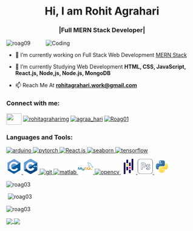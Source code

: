 

<!--
**roag03/roag03** is a ✨ _special_ ✨ repository because its `README.md` (this file) appears on your GitHub profile.

Here are some ideas to get you started:

- 🔭 I’m currently working on ...
- 🌱 I’m currently learning ...
- 👯 I’m looking to collaborate on ...
- 🤔 I’m looking for help with ...
- 💬 Ask me about ...
- 📫 How to reach me: ...
- 😄 Pronouns: ...
- ⚡ Fun fact: ...
-->
<h1 align="center">Hi, I am Rohit Agrahari</h1>
<h3 align="center">|Full MERN Stack Developer|</h3>
<img align="right" alt="Coding" width="400" src="https://aster.cloud/wp-content/uploads/2022/11/compiling-code.gif">

<p align="left"> <img src="https://komarev.com/ghpvc/?username=roag09&label=Visitors&color=db0000&style=plastic" alt="roag09" /> </p>

- 🔭 I’m currently working on Full Stack Web Development [MERN Stack](https://github.com/roag03/MERN-Stack)

- 🌱 I’m currently Studying Web Development **HTML, CSS, JavaScript, React.js, Node,js, Node.js, MongoDB**

- 📫 Reach Me At **rohitagrahari.work@gmail.com**

<h3 align="left">Connect with me:</h3>
<p align="left">
<a href="https://www.linkedin.com/in/rohit-agra108/" target="blank"><img align="center" src="https://raw.githubusercontent.com/rahuldkjain/github-profile-readme-generator/master/src/images/icons/Social/linked-in-alt.svg"rohit-agra108" height="30" width="40" /></a>
<a href="https://www.kaggle.com/rohitagraharimg" target="blank"><img align="center" src="https://raw.githubusercontent.com/rahuldkjain/github-profile-readme-generator/master/src/images/icons/Social/kaggle.svg" alt="rohitagraharimg" height="30" width="40" /></a>
<a href="https://www.instagram.com/agraa_hari/" target="blank"><img align="center" src="https://raw.githubusercontent.com/rahuldkjain/github-profile-readme-generator/master/src/images/icons/Social/instagram.svg" alt="agraa_hari" height="30" width="40" /></a>
<a href="https://leetcode.com/Roag01/" target="blank"><img align="center" src="https://raw.githubusercontent.com/rahuldkjain/github-profile-readme-generator/master/src/images/icons/Social/leet-code.svg" alt="Roag01" height="30" width="40" /></a>
</p>

<h3 align="left">Languages and Tools:</h3>
<p align="left"> <a href="https://www.arduino.cc/" target="_blank" rel="noreferrer"> <img src="https://cdn.worldvectorlogo.com/logos/arduino-1.svg" alt="arduino" width="40" height="40"/> </a>
  <a href="https://pytorch.org/" target="_blank" rel="noreferrer"> <img src="https://www.vectorlogo.zone/logos/pytorch/pytorch-icon.svg" alt="pytorch" width="40" height="40"/> </a>
  <a href="https://react.dev/learn" target="_blank" rel="noreferrer"> <img src="https://shorturl.at/ejF36" alt="React.js" width="40" height="40"/> </a>
  <a href="https://seaborn.pydata.org/" target="_blank" rel="noreferrer"> <img src="https://seaborn.pydata.org/_images/logo-mark-lightbg.svg" alt="seaborn" width="40" height="40"/> </a>
  <a href="https://www.tensorflow.org" target="_blank" rel="noreferrer"> <img src="https://www.vectorlogo.zone/logos/tensorflow/tensorflow-icon.svg" alt="tensorflow" width="40" height="40"/> </a> </p>
  <a href="https://www.cprogramming.com/" target="_blank" rel="noreferrer"> <img src="https://raw.githubusercontent.com/devicons/devicon/master/icons/c/c-original.svg" alt="c" width="40" height="40"/> </a>
  <a href="https://www.w3schools.com/cpp/" target="_blank" rel="noreferrer"> <img src="https://raw.githubusercontent.com/devicons/devicon/master/icons/cplusplus/cplusplus-original.svg" alt="cplusplus" width="40" height="40"/> </a>
  <a href="https://git-scm.com/" target="_blank" rel="noreferrer"> <img src="https://www.vectorlogo.zone/logos/git-scm/git-scm-icon.svg" alt="git" width="40" height="40"/> </a>
  <a href="https://www.mathworks.com/" target="_blank" rel="noreferrer"> <img src="https://upload.wikimedia.org/wikipedia/commons/2/21/Matlab_Logo.png" alt="matlab" width="40" height="40"/> </a>
  <a href="https://www.mysql.com/" target="_blank" rel="noreferrer"> <img src="https://raw.githubusercontent.com/devicons/devicon/master/icons/mysql/mysql-original-wordmark.svg" alt="mysql" width="40" height="40"/> </a>
  <a href="https://opencv.org/" target="_blank" rel="noreferrer"> <img src="https://www.vectorlogo.zone/logos/opencv/opencv-icon.svg" alt="opencv" width="40" height="40"/> </a>
  <a href="https://pandas.pydata.org/" target="_blank" rel="noreferrer"> <img src="https://raw.githubusercontent.com/devicons/devicon/2ae2a900d2f041da66e950e4d48052658d850630/icons/pandas/pandas-original.svg" alt="pandas" width="40" height="40"/> </a>
  <a href="https://www.photoshop.com/en" target="_blank" rel="noreferrer"> <img src="https://raw.githubusercontent.com/devicons/devicon/master/icons/photoshop/photoshop-line.svg" alt="photoshop" width="40" height="40"/> </a>
  <a href="https://www.python.org" target="_blank" rel="noreferrer"> <img src="https://raw.githubusercontent.com/devicons/devicon/master/icons/python/python-original.svg" alt="python" width="40" height="40"/> </a>

  <p>
  <img align="Center" src="https://github-readme-stats.vercel.app/api/top-langs?username=roag03&show_icons=true&theme=dark&locale=en&layout=compact" alt="roag03" />
</p>

<p>&nbsp;<img align="center" src="https://github-readme-stats.vercel.app/api?username=roag03&show_icons=true&theme=dark&locale=en" alt="roag03" /></p>

<p><img align="Center" src="https://github-readme-streak-stats.herokuapp.com/?user=roag03&theme=dark" alt="roag03" /></p>


 

<a href="https://github.com/AnantUpadhyay02/NLP-Natural-Language-Processing">
  <img align="Center" src="https://github-readme-stats.vercel.app/api/pin/?username=AnantUpadhyay02&repo=NLP-Natural-Language-Processing&title_color=ffffff&text_color=c9cacc&icon_color=2bbc8a&bg_color=1d1f21" />
</a>


<a href="https://github.com/AnantUpadhyay02/LeetCode-DSA-Question-Using-Cpp">
  <img align="center" src="https://github-readme-stats.vercel.app/api/pin/?username=AnantUpadhyay02&repo=LeetCode-DSA-Question-Using-Cpp&title_color=ffffff&text_color=c9cacc&icon_color=2bbc8a&bg_color=1d1f21" />
</a>    
